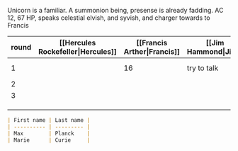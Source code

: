 
Unicorn is a familiar. A summonion being, presense is already fadding. AC 12, 67 HP, speaks celestial elvish, and syvish, and charger towards to Francis

| round | [[Hercules Rockefeller\|Hercules]] | [[Francis Arther\|Francis]] | [[Jim Hammond\|Jim]] | [[Angelina]]    |     | Unicorn |     |     |     |
| ----- | ---------------------------------- | --------------------------- | -------------------- | --------------- | --- | ------- | --- | --- | --- |
| 1     |                                    | 16                          | try to talk          | attempt to tame |     |         |     |     |     |
| 2     |                                    |                             |                      |                 |     |         |     |     |     |
| 3     |                                    |                             |                      |                 |     |         |     |     |     |
|       |                                    |                             |                      |                 |     |         |     |     |     |
|       |                                    |                             |                      |                 |     |         |     |     |     |
|       |                                    |                             |                      |                 |     |         |     |     |     |


```md
| First name | Last name |
| ---------- | --------- |
| Max        | Planck    |
| Marie      | Curie     |
```

